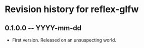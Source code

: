 # Revision history for reflex-glfw

## 0.1.0.0  -- YYYY-mm-dd

* First version. Released on an unsuspecting world.
